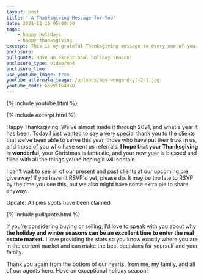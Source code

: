 ```yaml
---
layout: post
title: ' A Thanksgiving Message for You'
date: 2021-11-16 05:00:00
tags:
    - happy holidays
    - happy thanksgiving
excerpt: This is my grateful Thanksgiving message to every one of you.
enclosure:
pullquote: Have an exceptional holiday season!
enclosure_type: video/mp4
enclosure_time:
use_youtube_image: true
youtube_alternate_image: /uploads/amy-wengerd-yt-2-1.jpg
youtube_code: G6vVlfG40kU
---
```

{% include youtube.html %}

{% include excerpt.html %}

Happy Thanksgiving\! We’ve almost made it through 2021, and what a year it has been. Today I just wanted to say a very special thank you to the clients that we’ve been able to serve this year, those who have put their trust in us, and those of you who have sent us referrals. **I hope that your Thanksgiving is wonderful**, your Christmas is fantastic, and your new year is blessed and filled with all the things you’re hoping it will contain.&nbsp;

I can’t wait to see all of our present and past clients at our upcoming pie giveaway\! If you haven’t RSVP'd yet, please do. It may be too late to RSVP by the time you see this, but we also might have some extra pie to share anyway.

Update: All pies spots have been claimed

{% include pullquote.html %}

If you’re considering buying or selling, I’d love to speak with you about why **the holiday and winter seasons can be an excellent time to enter the real estate market.** I love providing the stats so you know exactly where you are in the current market and can make the best decisions for yourself and your family.&nbsp;

Thank you again from the bottom of our hearts, from me, my family, and all of our agents here. Have an exceptional holiday season\!<br>&nbsp;
